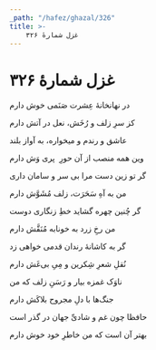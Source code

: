 ```yaml
---
_path: "/hafez/ghazal/326"
title: >-
    غزل شمارهٔ ۳۲۶
---
```

# غزل شمارهٔ ۳۲۶

<div class="b" id="bn1"><div class="m1"><p>در نهانخانهٔ عِشرت صَنَمی خوش دارم</p></div>
<div class="m2"><p>کز سرِ زلف و رُخَش، نعل در آتش دارم</p></div></div>
<div class="b" id="bn2"><div class="m1"><p>عاشق و رندم و میخواره، به آواز بلند</p></div>
<div class="m2"><p>وین همه منصب از آن حورِ  پری وَش دارم</p></div></div>
<div class="b" id="bn3"><div class="m1"><p>گر تو زین دست مرا بی سر و سامان داری</p></div>
<div class="m2"><p>من به آهِ سَحَرَت، زلف مُشَوَّش دارم</p></div></div>
<div class="b" id="bn4"><div class="m1"><p>گر چُنین چهره گشاید خطِ زنگاری دوست</p></div>
<div class="m2"><p>من رخِ زرد به خونابه مُنَقَّش دارم</p></div></div>
<div class="b" id="bn5"><div class="m1"><p>گر به کاشانهٔ رندان قدمی خواهی زد</p></div>
<div class="m2"><p>نُقلِ شعرِ شِکرین و مِیِ بی‌غَش دارم</p></div></div>
<div class="b" id="bn6"><div class="m1"><p>ناوَک غمزه بیار و رَسَنِ زلف که من</p></div>
<div class="m2"><p>جنگ‌ها با دلِ مجروح بلاکَش دارم</p></div></div>
<div class="b" id="bn7"><div class="m1"><p>حافظا چون غم و شادیِّ جهان در گذر است</p></div>
<div class="m2"><p>بهتر آن است که من خاطرِ خود خوش دارم</p></div></div>

